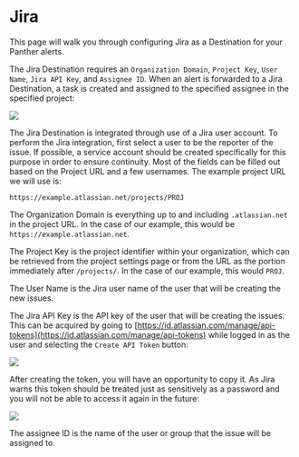 # Jira

This page will walk you through configuring Jira as a Destination for your Panther alerts.

The Jira Destination requires an `Organization Domain`, `Project Key`, `User Name`, `Jira API Key`, and `Assignee ID`. When an alert is forwarded to a Jira Destination, a task is created and assigned to the specified assignee in the specified project:

![](../.gitbookassets/screen-shot-2019-10-21-at-12.51.45-pm.png)

The Jira Destination is integrated through use of a Jira user account. To perform the Jira integration, first select a user to be the reporter of the issue. If possible, a service account should be created specifically for this purpose in order to ensure continuity. Most of the fields can be filled out based on the Project URL and a few usernames. The example project URL we will use is:

`https://example.atlassian.net/projects/PROJ`

The Organization Domain is everything up to and including `.atlassian.net` in the project URL. In the case of our example, this would be `https://example.atlassian.net`.

The Project Key is the project identifier within your organization, which can be retrieved from the project settings page or from the URL as the portion immediately after `/projects/`. In the case of our example, this would `PROJ`.

The User Name is the Jira user name of the user that will be creating the new issues.

The Jira API Key is the API key of the user that will be creating the issues. This can be acquired by going to [https://id.atlassian.com/manage/api-tokens](https://id.atlassian.com/manage/api-tokens) while logged in as the user and selecting the `Create API Token` button:

![](../.gitbookassets/screen-shot-2019-10-22-at-10.02.51-am.png)

After creating the token, you will have an opportunity to copy it. As Jira warns this token should be treated just as sensitively as a password and you will not be able to access it again in the future:

![](../.gitbookassets/screen-shot-2019-10-22-at-10.03.30-am.png)

The assignee ID is the name of the user or group that the issue will be assigned to.
